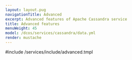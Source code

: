 ```yaml
---
layout: layout.pug
navigationTitle: Advanced
excerpt: Advanced features of Apache Cassandra service
title: Advanced features
menuWeight: 45
model: /dcos/services/cassandra/data.yml
render: mustache
---
```


#include /services/include/advanced.tmpl

